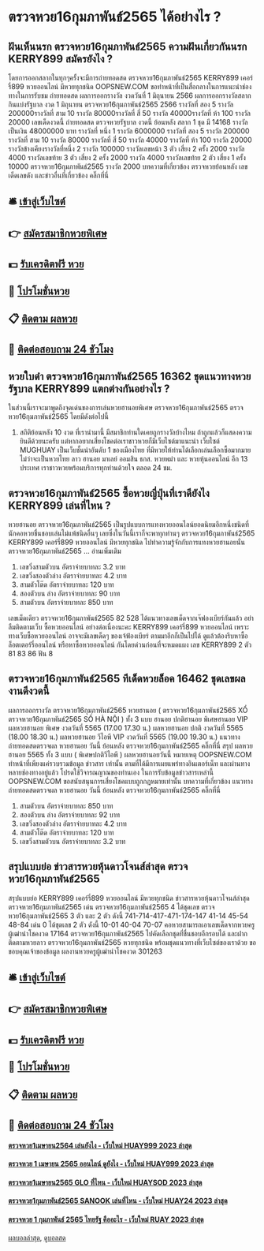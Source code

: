 # ตรวจหวย16กุมภาพันธ์2565 ได้อย่างไร ?
## ฝันเห็นนรก ตรวจหวย16กุมภาพันธ์2565 ความฝันเกี่ยวกันนรก KERRY899 สมัครยังไง ?
โดยการออกสลากในทุกๆครั้งจะมีการถ่ายทอดสด ตรวจหวย16กุมภาพันธ์2565 KERRY899 เคอร์รี่899 หวยออนไลน์ มีหวยทุกชนิด OOPSNEW.COM ขอทำหน้าที่เป็นสื่อกลางในการแนะนำช่องทางในการรับชม
ถ่ายทอดสด ผลการออกรางวัล งวดวันที่ 1 มิถุนายน 2566
ผลการออกรางวัลสลากกินแบ่งรัฐบาล งวด 1 มิถุนายน ตรวจหวย16กุมภาพันธ์2565 2566
รางวัลที่ สอง 5 รางวัล 200000รางวัลที่ สาม 10 รางวัล 80000รางวัลที่ สี่ 50 รางวัล 40000รางวัลที่ ห้า 100 รางวัล 20000
 เลขเด็ดงวดนี้ ถ่ายทอดสด ตรวจหวยรัฐบาล งวดนี้ ย้อนหลัง 
สลาก 1 ชุด มี 14168 รางวัล เป็นเงิน 48000000 บาท
รางวัลที่ หนึ่ง 1 รางวัล 6000000 รางวัลที่ สอง 5 รางวัล 200000 รางวัลที่ สาม 10 รางวัล 80000 รางวัลที่ สี่ 50 รางวัล 40000 รางวัลที่ ห้า 100 รางวัล 20000 รางวัลข้างเคียงรางวัลที่หนึ่ง 2 รางวัล 100000 รางวัลเลขหน้า 3 ตัว เสี่ยง 2 ครั้ง 2000 รางวัล 4000 รางวัลเลขท้าย 3 ตัว เสี่ยง 2 ครั้ง 2000 รางวัล 4000 รางวัลเลขท้าย 2 ตัว เสี่ยง 1 ครั้ง 10000 ตรวจหวย16กุมภาพันธ์2565 รางวัล 2000
บทความที่เกี่ยวข้อง
ตรวจหวยย้อนหลัง เลขเด็ดเลขดัง และข่าวอื่นที่เกี่ยวข้อง คลิ๊กที่นี่

## 🛎 [เข้าสู่เว็บไซต์](https://bit.ly/3BG5bNw)
## 👉 [สมัครสมาชิกหวยพิเศษ](https://bit.ly/3BG5bNw)
## 💵 [รับเครดิตฟรี หวย](https://bit.ly/3C3mvgS)
## 👑 [โปรโมชั่นหวย](https://bit.ly/3C3mvgS)
## 📋 [ติดตาม ผลหวย](https://bit.ly/3C3mvgS)
## 📱 [ติดต่อสอบถาม 24 ชัวโมง](https://bit.ly/3C3mvgS)

## หวยใบดำ ตรวจหวย16กุมภาพันธ์2565 16362 ชุดแนวทางหวยรัฐบาล KERRY899 แตกต่างกันอย่างไร ?
ในส่วนนี้เราจะมาพูดถึงจุดเด่นของการเล่นหวยฮานอยพิเศษ ตรวจหวย16กุมภาพันธ์2565 ตรวจหวย16กุมภาพันธ์2565 โดยมีดังต่อไปนี้
1. สถิติย้อนหลัง 10 งวด ที่เรานำมานี้ มีสมาชิกท่านใดเคยถูกรางวัลบ้างไหม ถ้าถูกแล้วก็แสดงความยินดีด้วยนะครับ แต่หากอยากเสี่ยงโชคต่อเราชาวหวยก็มีเว็บไซต์มาแนะนำ เว็บไซต์ MUGHUAY เป็นเว็บชั้นนำอันดับ 1 ของเมืองไทย ที่มีหวยให้ท่านได้เลือกเล่นเลือกซื้อมากมาย ไม่ว่าจะเป็นหวยไทย ลาว ฮานอย มาเลย์ ออมสิน ธกส. หวยพม่า และ หวยหุ้นออนไลน์ อีก 13 ประเทศ เราชาวหวยพร้อมบริการทุกท่านด้วยใจ ตลอด 24 ชม.

## ตรวจหวย16กุมภาพันธ์2565 ซื้อหวยญี่ปุ่นที่เราดียังไง KERRY899 เล่นที่ไหน ?
หวยฮานอย ตรวจหวย16กุมภาพันธ์2565 เป็นรูปแบบการแทงหวยออนไลน์ยอดนิยมอีกหนึ่งชนิดที่นักคอหวยชื่นชอบเล่นไม่แพ้ชนิดอื่นๆ เลยซึ่งในวันนี้เราก็จะพาทุกท่านๆ ตรวจหวย16กุมภาพันธ์2565 KERRY899 เคอร์รี่899 หวยออนไลน์ มีหวยทุกชนิด ไปทำความรู้จักกับการแทงหวยฮานอยนั่น ตรวจหวย16กุมภาพันธ์2565 … อ่านเพิ่มเติม
1. เลขวิ่งสามตัวบน อัตราจ่ายบาทละ 3.2 บาท
2. เลขวิ่งสองตัวล่าง อัตราจ่ายบาทละ 4.2 บาท
3. สามตัวโต๊ด อัตราจ่ายบาทละ 120 บาท
4. สองตัวบน ล่าง อัตราจ่ายบาทละ 90 บาท
5. สามตัวบน อัตราจ่ายบาทละ 850 บาท

เลขเม็ดเดียว ตรวจหวย16กุมภาพันธ์2565 82 528
ได้แนวทางเลขเด็ดจากเจ๊ฟองเบียร์กันแล้ว อย่าลืมติดตามเว็บ ซื้อหวยออนไลน์ อย่างต่อเนื่องนะคะ KERRY899 เคอร์รี่899 หวยออนไลน์ เพราะทางเว็บซื้อหวยออนไลน์ อาจจะมีเลขเด็ดๆ ของเจ้ฟ้องเบียร์ ตามมาอีกก็เป็นไปได้ ดูแล้วต้องรีบหาซื้อล็อตเตอร์รี่ออนไลน์ หรือหาซื้อหวยออนไลน์ กันโดยด่วนก่อนที่จะหมดแผง
เลข KERRY899 2 ตัว 81 83 86
ฟัน 8

## ตรวจหวย16กุมภาพันธ์2565 ทีเด็ดหวยล็อค 16462 ชุดเลขผลงานดีงวดนี้
ผลการออกรางวัล ตรวจหวย16กุมภาพันธ์2565 หวยฮานอย ( ตรวจหวย16กุมภาพันธ์2565 XỔ ตรวจหวย16กุมภาพันธ์2565 SỐ HÀ NỘI ) ทั้ง 3 แบบ ฮานอย ปกติฮานอย พิเศษฮานอย VIP
ผลหวยฮานอย พิเศษ งวดวันที่ 5565 (17.00 17.30 น.)
ผลหวยฮานอย ปกติ งวดวันที่ 5565 (18.00 18.30 น.)
ผลหวยฮานอย วีไอพี VIP งวดวันที่ 5565 (19.00 19.30 น.)
 แนวทางถ่ายทอดสดตรวจผล หวยฮานอย วันนี้ ย้อนหลัง ตรวจหวย16กุมภาพันธ์2565 คลิ๊กที่นี่ 
สรุป ผลหวยฮานอย 5565 ทั้ง 3 แบบ ( พิเศษปกติวีไอพี ) ผลหวยฮานอยวันนี้
หมายเหตุ OOPSNEW.COM ทำหน้าที่เพียงแค่รวบรวมข้อมูล ข่าวสาร เท่านั้น ตามที่ได้มีการเผยแพร่ทางอินเตอร์เน็ท และผ่านทางหลายช่องทางอยู่แล้ว โปรดใช้วิจารณญาณของท่านเอง ในการรับข้อมูลข่าวสารเหล่านี้ OOPSNEW.COM ขอสนับสนุนการเสี่ยงโชคแบบถูกกฎหมายเท่านั้น
บทความที่เกี่ยวข้อง
แนวทางถ่ายทอดสดตรวจผล หวยฮานอย วันนี้ ย้อนหลัง ตรวจหวย16กุมภาพันธ์2565 คลิ๊กที่นี่
1. สามตัวบน อัตราจ่ายบาทละ 850 บาท
2. สองตัวบน ล่าง อัตราจ่ายบาทละ 92 บาท
3. เลขวิ่งสองตัวล่าง อัตราจ่ายบาทละ 4.2 บาท
4. สามตัวโต๊ด อัตราจ่ายบาทละ 120 บาท
5. เลขวิ่งสามตัวบน อัตราจ่ายบาทละ 3.2 บาท

## สรุปแบบย่อ ข่าวสารหวยหุ้นดาวโจนส์ล่าสุด ตรวจหวย16กุมภาพันธ์2565
สรุปแบบย่อ KERRY899 เคอร์รี่899 หวยออนไลน์ มีหวยทุกชนิด ข่าวสารหวยหุ้นดาวโจนส์ล่าสุด ตรวจหวย16กุมภาพันธ์2565 เด่น ตรวจหวย16กุมภาพันธ์2565 4 ได้ชุดเลข ตรวจหวย16กุมภาพันธ์2565 3 ตัว และ 2 ตัว ดังนี้
741-714-417-471-174-147
41-14
45-54
48-84
เด่น 0 ได้ชุดเลข 2 ตัว ดังนี้
10-01
40-04
70-07
คอหวยสามารถเอาเลขเด็ดจากหวยครูผู้เฒ่านำโชคงวด 17164 ตรวจหวย16กุมภาพันธ์2565 ไปคัดเลือกชุดที่ชื่นชอบอีกรอบได้ และฝากติดตามหวยลาว ตรวจหวย16กุมภาพันธ์2565 หวยทุกชนิด พร้อมชุดแนวทางที่เว็บไซต์ของเราด้วย
ขอขอบคุณเจ้าของข้อมูล
ผลงานหวยครูผู้เฒ่านำโชคงวด 301263

## 🛎 [เข้าสู่เว็บไซต์](https://bit.ly/3BG5bNw)
## 👉 [สมัครสมาชิกหวยพิเศษ](https://bit.ly/3BG5bNw)
## 💵 [รับเครดิตฟรี หวย](https://bit.ly/3C3mvgS)
## 👑 [โปรโมชั่นหวย](https://bit.ly/3C3mvgS)
## 📋 [ติดตาม ผลหวย](https://bit.ly/3C3mvgS)
## 📱 [ติดต่อสอบถาม 24 ชัวโมง](https://bit.ly/3C3mvgS)

#### [ตรวจหวย1เมษายน2564 เล่นยังไง - เว็บใหม่ HUAY999 2023 ล่าสุด](https://atom.io/themes/ตรวจหวย1เมษายน2564%20เล่นยังไง%20-%20เว็บใหม่%20huay999%202023%20ล่าสุด)
#### [ตรวจหวย 1 เมษายน 2565 ออนไลน์ ดูยังไง - เว็บใหม่ HUAY999 2023 ล่าสุด](https://atom.io/themes/ตรวจหวย%201%20เมษายน%202565%20ออนไลน์%20ดูยังไง%20-%20เว็บใหม่%20huay999%202023%20ล่าสุด)
#### [ตรวจหวย1เมษายน2565 GLO ที่ไหน - เว็บใหม่ HUAYSOD 2023 ล่าสุด](https://atom.io/themes/ตรวจหวย1เมษายน2565%20glo%20ที่ไหน%20-%20เว็บใหม่%20huaysod%202023%20ล่าสุด)
#### [ตรวจหวย1กุมภาพันธ์2565 SANOOK เล่นที่ไหน - เว็บใหม่ HUAY24 2023 ล่าสุด](https://atom.io/themes/ตรวจหวย1กุมภาพันธ์2565%20sanook%20เล่นที่ไหน%20-%20เว็บใหม่%20huay24%202023%20ล่าสุด)
#### [ตรวจหวย 1 กุมภาพันธ์ 2565 ไทยรัฐ คืออะไร - เว็บใหม่ RUAY 2023 ล่าสุด](https://atom.io/themes/ตรวจหวย%201%20กุมภาพันธ์%202565%20ไทยรัฐ%20คืออะไร%20-%20เว็บใหม่%20ruay%202023%20ล่าสุด)

[ผลบอลล่าสุด](https://siamsport.tv "ผลบอลล่าสุด"), [ดูบอลสด](https://siamsport.tv/ดูบอลสด "ดูบอลสด")